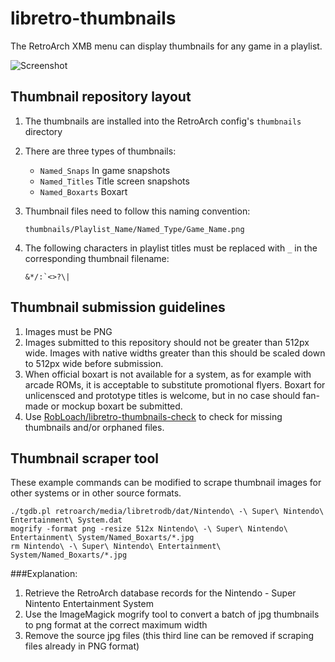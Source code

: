 # libretro-thumbnails

The RetroArch XMB menu can display thumbnails for any game in a playlist.

![Screenshot](http://www.lakka.tv/doc/images/thumbnails.png)

## Thumbnail repository layout

1. The thumbnails are installed into the RetroArch config's `thumbnails` directory

2. There are three types of thumbnails:
    - `Named_Snaps` In game snapshots
    - `Named_Titles` Title screen snapshots
    - `Named_Boxarts` Boxart

3. Thumbnail files need to follow this naming convention:
    ```
    thumbnails/Playlist_Name/Named_Type/Game_Name.png
    ```

4. The following characters in playlist titles must be replaced with `_` in the corresponding thumbnail filename:
    ```
    &*/:`<>?\|
    ```

## Thumbnail submission guidelines

1. Images must be PNG
2. Images submitted to this repository should not be greater than 512px wide. Images with native widths greater than this should be scaled down to 512px wide before submission.
3. When official boxart is not available for a system, as for example with arcade ROMs, it is acceptable to substitute promotional flyers. Boxart for unlicensced and prototype titles is welcome, but in no case should fan-made or mockup boxart be submitted.
4. Use [RobLoach/libretro-thumbnails-check](https://github.com/RobLoach/libretro-thumbnails-check) to check for missing thumbnails and/or orphaned files.

## Thumbnail scraper tool

These example commands can be modified to scrape thumbnail images for other systems or in other source formats. 

    ./tgdb.pl retroarch/media/libretrodb/dat/Nintendo\ -\ Super\ Nintendo\ Entertainment\ System.dat  
    mogrify -format png -resize 512x Nintendo\ -\ Super\ Nintendo\ Entertainment\ System/Named_Boxarts/*.jpg
    rm Nintendo\ -\ Super\ Nintendo\ Entertainment\ System/Named_Boxarts/*.jpg

###Explanation:

1. Retrieve the RetroArch database records for the Nintendo - Super Nintento Entertainment System
2. Use the ImageMagick mogrify tool to convert a batch of jpg thumbnails to png format at the correct maximum width
3. Remove the source jpg files (this third line can be removed if scraping files already in PNG format)
